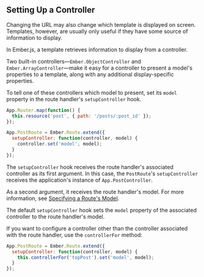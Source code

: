 ## Setting Up a Controller

Changing the URL may also change which template is displayed on
screen. Templates, however, are usually only useful if they have some
source of information to display.

In Ember.js, a template retrieves information to display from a
controller.

Two built-in controllers—`Ember.ObjectController` and
`Ember.ArrayController`—make it easy for a controller to present a
model's properties to a template, along with any additional
display-specific properties.

To tell one of these controllers which model to present, set its
`model` property in the route handler's `setupController` hook.

```js
App.Router.map(function() {
  this.resource('post', { path: '/posts/:post_id' });
});

App.PostRoute = Ember.Route.extend({
  setupController: function(controller, model) {
    controller.set('model', model);
  }
});
```

The `setupController` hook receives the route handler's associated
controller as its first argument. In this case, the `PostRoute`'s
`setupController` receives the application's instance of
`App.PostController`.

As a second argument, it receives the route handler's model. For more
information, see [Specifying a Route's Model][1].

[1]: /guides/routing/specifying-a-routes-model

The default `setupController` hook sets the `model` property of the
associated controller to the route handler's model.

If you want to configure a controller other than the controller
associated with the route handler, use the `controllerFor` method:

```js
App.PostRoute = Ember.Route.extend({
  setupController: function(controller, model) {
    this.controllerFor('topPost').set('model', model);
  }
});
```
